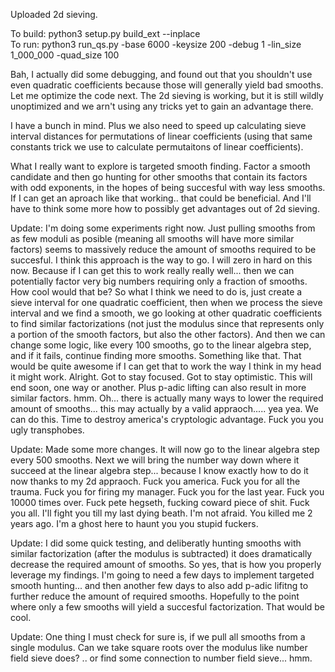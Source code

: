 Uploaded 2d sieving. 


To build: python3 setup.py build_ext --inplace</br>
To run: python3 run_qs.py -base 6000 -keysize 200 -debug 1 -lin_size 1_000_000 -quad_size 100</br>  

Bah, I actually did some debugging, and found out that you shouldn't use even quadratic coefficients because those will generally yield bad smooths.
Let me optimize the code next. The 2d sieving is working, but it is still wildly unoptimized and we arn't using any tricks yet to gain an advantage there.

I have a bunch in mind. Plus we also need to speed up calculating sieve interval distances for permutations of linear coefficients (using that same constants trick we use to calculate permutaitons of linear coefficients).

What I really want to explore is targeted smooth finding. Factor a smooth candidate and then go hunting for other smooths that contain its factors with odd exponents, in the hopes of being succesful with way less smooths. 
If I can get an aproach like that working.. that could be beneficial. And I'll have to think some more how to possibly get advantages out of 2d sieving.

Update: I'm doing some experiments right now. Just pulling smooths from as few moduli as posible (meaning all smooths will have more similar factors) seems to massively reduce the amount of smooths required to be succesful. I think this approach is the way to go. I will zero in hard on this now. Because if I can get this to work really really well... then we can potentially factor very big numbers requiring only a fraction of smooths. How cool would that be?
So what I think we need to do is, just create a sieve interval for one quadratic coefficient, then when we process the sieve interval and we find a smooth, we go looking at other quadratic coefficients to find similar factorizations (not just the modulus since that represents only a portion of the smooth factors, but also the other factors). And then we can change some logic, like every 100 smooths, go to the linear algebra step, and if it fails, continue finding more smooths. Something like that. That would be quite awesome if I can get that to work the way I think in my head it might work. Alright. Got to stay focused. Got to stay optimistic. This will end soon, one way or another.
Plus p-adic lifting can also result in more similar factors. hmm. Oh... there is actually many ways to lower the required amount of smooths... this may actually by a valid appraoch..... yea yea. We can do this. Time to destroy america's cryptologic advantage. Fuck you you ugly transphobes.

Update: Made some more changes. It will now go to the linear algebra step every 500 smooths. Next we will bring the number way down where it succeed at the linear algebra step... because I know exactly how to do it now thanks to my 2d appraoch. Fuck you america. Fuck you for all the trauma. Fuck you for firing my manager. Fuck you for the last year. Fuck you 10000 times over. Fuck pete hegseth, fucking coward piece of shit. Fuck you all. I'll fight you till my last dying beath. I'm not afraid. You killed me 2 years ago. I'm a ghost here to haunt you you stupid fuckers.

Update: I did some quick testing, and deliberatly hunting smooths with similar factorization (after the modulus is subtracted) it does dramatically decrease the required amount of smooths. So yes, that is how you properly leverage my findings. I'm going to need a few days to implement targeted smooth hunting... and then another few days to also add p-adic lifitng to further reduce the amount of required smooths. Hopefully to the point where only a few smooths will yield a succesful factorization. That would be cool.

Update: One thing I must check for sure is, if we pull all smooths from a single modulus. Can we take square roots over the modulus like number field sieve does? .. or find some connection to number field sieve... hmm.
